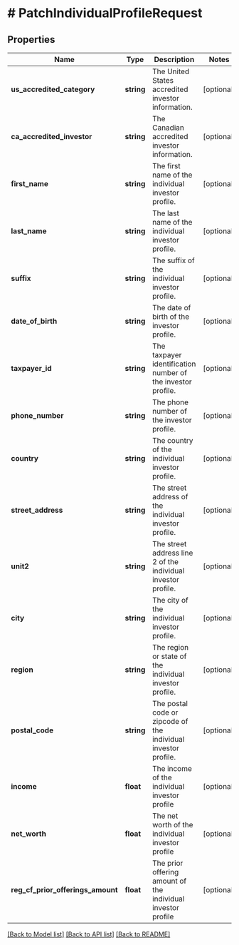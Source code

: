 # # PatchIndividualProfileRequest

## Properties

Name | Type | Description | Notes
------------ | ------------- | ------------- | -------------
**us_accredited_category** | **string** | The United States accredited investor information. | [optional]
**ca_accredited_investor** | **string** | The Canadian accredited investor information. | [optional]
**first_name** | **string** | The first name of the individual investor profile. | [optional]
**last_name** | **string** | The last name of the individual investor profile. | [optional]
**suffix** | **string** | The suffix of the individual investor profile. | [optional]
**date_of_birth** | **string** | The date of birth of the investor profile. | [optional]
**taxpayer_id** | **string** | The taxpayer identification number of the investor profile. | [optional]
**phone_number** | **string** | The phone number of the investor profile. | [optional]
**country** | **string** | The country of the individual investor profile. | [optional]
**street_address** | **string** | The street address of the individual investor profile. | [optional]
**unit2** | **string** | The street address line 2 of the individual investor profile. | [optional]
**city** | **string** | The city of the individual investor profile. | [optional]
**region** | **string** | The region or state of the individual investor profile. | [optional]
**postal_code** | **string** | The postal code or zipcode of the individual investor profile. | [optional]
**income** | **float** | The income of the individual investor profile | [optional]
**net_worth** | **float** | The net worth of the individual investor profile | [optional]
**reg_cf_prior_offerings_amount** | **float** | The prior offering amount of the individual investor profile | [optional]

[[Back to Model list]](../../README.md#models) [[Back to API list]](../../README.md#endpoints) [[Back to README]](../../README.md)
